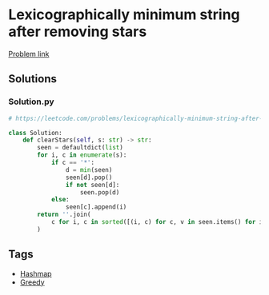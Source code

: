 # Lexicographically minimum string after removing stars

[Problem link](https://leetcode.com/problems/lexicographically-minimum-string-after-removing-stars/)

## Solutions


### Solution.py
```py
# https://leetcode.com/problems/lexicographically-minimum-string-after-removing-stars/

class Solution:
    def clearStars(self, s: str) -> str:
        seen = defaultdict(list)
        for i, c in enumerate(s):
            if c == '*':
                d = min(seen)
                seen[d].pop()
                if not seen[d]:
                    seen.pop(d)
            else:
                seen[c].append(i)
        return ''.join(
            c for i, c in sorted([(i, c) for c, v in seen.items() for i in v])
        )
```
## Tags

* [Hashmap](/Collections/hashmap.md#hashmap)
* [Greedy](/Collections/greedy.md#greedy)
